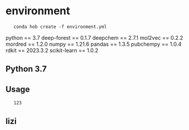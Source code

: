 # environment
```
   conda hob create -f environment.yml
```
python == 3.7
deep-forest == 0.1.7
deepchem == 2.7.1
mol2vec == 0.2.2
mordred == 1.2.0
numpy == 1.21.6
pandas == 1.3.5
pubchempy == 1.0.4
rdkit == 2023.3.2
scikit-learn == 1.0.2
## Python 3.7

## Usage
```
   123
```
## lizi

